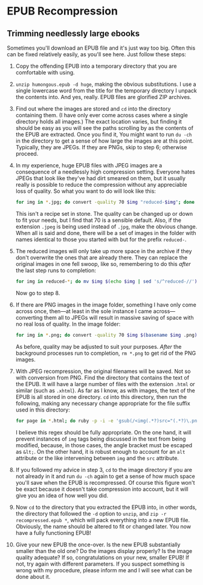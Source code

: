 # EPUB Recompression
## Trimming needlessly large ebooks

Sometimes you'll download an EPUB file and it's just way too big. Often this
can be fixed relatively easily, as you'll see here. Just follow these steps:

1. Copy the offending EPUB into a temporary directory that you are comfortable
with using.

2. `unzip humongous.epub -d huge`, making the obvious substitutions. I
use a single lowercase word from the title for the temporary directory I
unpack the contents into. And yes, really. EPUB files are glorified ZIP
archives.

3. Find out where the images are stored and `cd` into the directory containing
them. (I have only ever come across cases where a single directory holds all
images.) The exact location varies, but finding it should be easy as you will
see the paths scrolling by as the contents of the EPUB are extracted. Once you
find it, You might want to run `du -ch` in the directory to get a sense of how
large the images are at this point. Typically, they are JPEGs. If they are
PNGs, skip to step 6; otherwise proceed.

4. In my experience, huge EPUB files with JPEG images are a consequence of a
needlessly high compression setting. Everyone hates JPEGs that look like
they've had dirt smeared on them, but it usually really is possible to reduce
the compression without any appreciable loss of quality. So what you want to
do will look like this:

    ```bash
    for img in *.jpg; do convert -quality 70 $img "reduced-$img"; done &
    ```

    This isn't a recipe set in stone. The quality can be changed up or down to
    fit your needs, but I find that 70 is a sensible default. Also, if the
    extension `.jpeg` is being used instead of `.jpg`, make the obvious change.
    When all is said and done, there will be a set of images in the folder
    with names identical to those you started with but for the prefix
    `reduced-`.

5. The reduced images will only take up more space in the archive if they don't
overwrite the ones that are already there. They can replace the original images
in one fell swoop, like so, remembering to do this *after* the last step
runs to completion:

    ```bash
    for img in reduced-*; do mv $img $(echo $img | sed 's/^reduced-//'); done
    ```

    Now go to step 8.

6. If there are PNG images in the image folder, something I have only come
across once, then—at least in the sole instance I came across—converting them
all to JPEGs will result in massive saving of space with no real loss of
quality. In the image folder:

    ```bash
    for img in *.png; do convert -quality 70 $img $(basename $img .png).jpg; done &
    ```

    As before, quality may be adjusted to suit your purposes. *After* the
    background processes run to completion, `rm *.png` to get rid of the PNG
    images.

7. With JPEG recompression, the original filenames will be saved. Not so with
conversion from PNG. Find the directory that contains the text of the EPUB. It
will have a large number of files with the extension `.html` or similar (such
as `.xhtml`). As far as I know, as with images, the text of the EPUB is all
stored in one directory. `cd` into this directory, then run the following,
making any necessary change appropriate for the file suffix used in this
directory:

    ```bash
    for page in *.html; do ruby -p -i -e 'gsub(/<img(.*?)src="(.*?)\.png"/, "<img\1src=\"\2\.jpg\"")' *.xhtml $page; done
    ```

    I believe this regex should be fully appropriate. On the one hand, it will
    prevent instances of `img` tags being discussed in the text from being
    modified, because, in those cases, the angle bracket must be escaped as
    `&lt;`. On the other hand, it is robust enough to account for an `alt`
    attribute or the like intervening between `img` and the `src` attribute.

8. If you followed my advice in step 3, `cd` to the image directory if you are
not already in it and run `du -ch` again to get a sense of how much space
you'll save when the EPUB is recompressed. Of course this figure won't be exact
because it doesn't take compression into account, but it will give you an idea
of how well you did.

9. Now `cd` to the directory that you extracted the EPUB into, in other words,
the directory that followed the `-d` option to `unzip`, and `zip -r
recompressed.epub *`, which will pack everything into a new EPUB file.
Obviously, the name should be altered to fit or changed later. You now have
a fully functioning EPUB!

10. Give your new EPUB the once-over. Is the new EPUB substantially smaller
than the old one? Do the images display properly? Is the image quality
adequate? If so, congratulations on your new, smaller EPUB! If not, try again
with different parameters. If you suspect something is wrong with my procedure,
please inform me and I will see what can be done about it.
